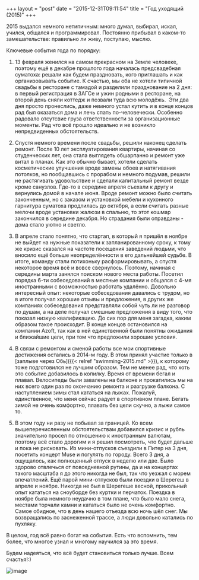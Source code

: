 +++
layout = "post"
date = "2015-12-31T09:11:54"
title = "Год уходящий (2015)"
+++

2015 выдался немного нетипичным: много думал, выбирал, искал, учился, общался и программировал. Постоянно прибывал в каком-то замешательстве: правильно ли живу, поступаю, мыслю.

Ключевые события года по порядку: 

1. 13 февраля женился на самом прекрасном на Земле человеке, поэтому ещё в декабре прошлого года началась предсвадебная суматоха: решали как будем праздновать, кого приглашать и как организовывать событие. К счастью, мы оба не хотели типичной свадьбы в ресторане с тамадой и разделили празднование на 2 дня: в первый регистрация в ЗАГСе и ужин родными в ресторане, на второй день сняли коттедж и позвали туда всю молодёжь.  Эти два дня просто пронеслись, даже немного устал кутить и в конце концов рад был оказаться дома и лечь спать по-человечески. Особенно радовало отсутсвие груза ответственности за организационные моменты. Рад что всё прошло идеально и не возникло непредвиденных обстоятельств.

2. Спустя немного времени после свадьбы, решили наконец сделать ремонт. После 10 лет эксплуатирования квартиры, начиная со студенческих лет, она стала выглядеть обшарпанно и ремонт уже витал в планах. Как это обычно бывает, хотели сделать косметические улучшения вроде замены обоев и натягивания потолков, но пообщавшись с прорабом и немного подумав, решили не растягивать удовольствие и сделали капитальный ремонт везде кроме санузлов. Где-то в середине апреля съехали к другу и вернулись домой в начале июня. Вроде ремонт можно было считать законченным, но с заказом и установкой мебели и кухонного гарнитура суматоха продлилась до октября, а если считать разные мелочи вроде установки жалюзи в спальню, то этот кошмар закончился в середине декабря. Но страдания были оправданы - дома стало уютно и светло.

3. В апреле стало понятно, что стартап, в который я пришёл в ноябре не выйдет на нужные показатели к запланированному сроку, к тому же кризис сказался на частоте посещения заведений людьми, что вносило ещё больше неопределённости в его дальнейшей судьбе. В итоге, команду стали потихоньку расформировывать, а спустя некоторое время всё и вовсе свернулось. Поэтому, начиная с середины марта занялся поиском нового места работы. Посетил порядка 6-ти собеседований в местные компании и общался с 4-мя иностранными с возможностью работать удалённо. Довольно интересный опыт: некоторые собеседования давались с трудом, но в итоге получал хорошие отзывы и предложения, в других же компаниях собеседования представляли собой чуть ли не разговор по душам, а на деле получал смешные предложения в виду того, что показал низкую квалификацию. До сих пор для меня загадка, каким образом такое происходит. В конце концов остановился на компании Azoft, так как в ней единственной были понятны ожидания и ближайшие цели, при том что предложили хорошие условия.

4. В связи с ремонтом и сменой работы все мои спортивные достижения остались в 2014-м году. В этом принял участие только в [заплыве через Обь]({{< relref "swimming-2015.md" >}}), к которому тоже подготовился не лучшим образом. Тем не менее рад, что хоть это событие добавилось в копилку. Время от времени бегал и плавал. Велосипеды были завалены на балконе и прокатились мы на них всего один раз по окончанию ремонта и разгрузке балкона. С наступлением зимы стал кататься на лыжах. Пожалуй, единственное, что меня сейчас радует в спортивном плане. Бегать зимой не очень комфортно, плавать без цели скучно, а лыжи самое то.

5. В этом году ни разу не побывал за границей. Ко всем вышеперечисленным обстоятельствам добавился кризис и рубль значительно просел по отношению к иностранным валютам, поэтому всё стало дорогим и я решил посмотреть, что будет дальше и пока не рисковать. Из мини-отпусков съездили в Питер на 3 дня, посетить концерт Muse и погулять по городу. Всего 3 дня, а ощущалось, как полноценный отпуск в неделю или две. Было здорово отвлечься от повседневной рутины, да и на концертах такого масштаба я до этого никогда не был, так что уезжал с морем впечатлений. Ещё парой мини-отпусков были поездки в Шерегеш в апреле и ноябре. Никогда не был в Шерегеше весной, прикольный опыт кататься на сноуборде без куртки и перчаток. Поездка в ноябре была немного неудачно в том плане, что было мало снега, местами торчали камни и кататься было не очень комфортно. Самое обидное, что в день нашего отъезда всю ночь шёл снег. Мы возвращались по заснеженной трассе, а люди довольно катались по пухляку. 

В целом, год всё равно богат на события. Есть что вспомнить, тем более, что многое узнал и многому научился за это время.

Будем надеяться, что всё будет становиться только лучше. Всем счастья!:)

![image](/blog/2015/12/review-2015.jpg)
